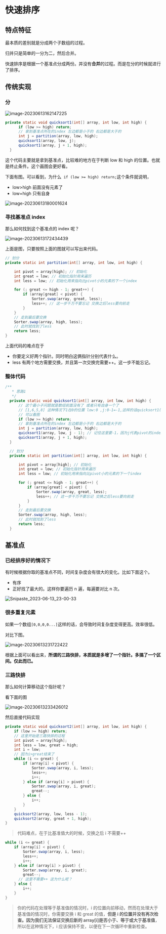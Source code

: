 # 快速排序

## 特点特征

最本质的差别就是分成两个子数组的过程。

归并只是简单的一分为二，然后合并。

快速排序是根据一个基准点分成两份。并没有**合并**的过程。而是在分的时候就进行了排序。

## 传统实现

### 分

![image-20230613162147225](https://raw.githubusercontent.com/chihokyo/image_host/develop/image-20230613162147225.png)

```java
private static void quicksort1(int[] array, int low, int high) {
      if (low >= high) return;
      // 拿到基准点所在的index 左边都是小于的 右边都是大于的
      int j = partition(array, low, high);
      quicksort1(array, low, j);
      quicksort1(array, j + 1, high);
  }
```

这个代码主要就是拿到基准点，比较难的地方在于判断 low 和 high 的位置。也就是终止条件。这个画图会更好看。

下面有图。可以看到，为什么` if (low >= high) return;`这个条件就说明，

- low>high 前面没有元素了
- low=high 只有自身

![image-20230613180001624](https://raw.githubusercontent.com/chihokyo/image_host/develop/image-20230613180001624.png)

### 寻找基准点 index

那么如何找到这个基准点的 index 呢？

![image-20230613172434439](https://raw.githubusercontent.com/chihokyo/image_host/develop/image-20230613172434439.png)

上面是图，只要按照上面的图就可以写出来代码。

```java
// 划分
private static int partition(int[] array, int low, int high) {

    int pivot = array[high]; // 初始化
    int great = low; // 初始化指针用来遍历
    int less = low; // 初始化用来指向比pivot小的元素的下一个index

    for (; great <= high - 1; great++) {
        if (array[great] < pivot) {
            Sorter.swap(array, great, less);
            less++; // 这一步千万不要忘记 交换之后less要向前走
        }
    }
    // 走到最后要交换
    Sorter.swap(array, high, less);
    // 此时就找到了less
    return less;
}
```

上面代码的难点在于

- 你要定义好两个指针。同时明白这俩指针分别代表什么。
- less 有两个地方需要交换，并且第一次交换完需要++。这一步不能忘记。

### 整体代码

```java
/**
   * 思路1
   */
  private static void quicksort1(int[] array, int low, int high) {
      // 这个最小子问题就是数组前面没有了 或者只有自身一个了
      // [1,6,5,8] 这种情况下1在0的位置 low:0 ,j:0-1=-1,这样的话quicksort1(array,0,-1) 说明1左边没了
      // 可以看图
      if (low >= high) return;
      // 拿到基准点所在的index 左边都是小于的 右边都是大于的
      int j = partition(array, low, high);
      quicksort1(array, low, j - 1); // 记住这里要-1，因为j代表pivot的index
      quicksort1(array, j + 1, high);
  }

  // 划分
  private static int partition(int[] array, int low, int high) {

      int pivot = array[high]; // 初始化
      int great = low; // 初始化指针用来遍历
      int less = low; // 初始化用来指向比pivot小的元素的下一个index

      for (; great <= high - 1; great++) {
          if (array[great] < pivot) {
              Sorter.swap(array, great, less);
              less++; // 这一步千万不要忘记 交换之后less要向前走
          }
      }
      // 走到最后要交换
      Sorter.swap(array, high, less);
      // 此时就找到了less
      return less;
  }
```

## 基准点

### 已经排序好的情况下

有时候根据你取的基准点不同，时间复杂度会有很大的变化。比如下面这个。

- 有序
- 正好找了最大的。这样你要遍历 n 遍，每遍要对比 n 次。

![Snipaste_2023-06-13_23-00-33](https://raw.githubusercontent.com/chihokyo/image_host/develop/Snipaste_2023-06-13_23-00-33.png)

### 很多重复元素

如果一个数组`[0,0,0,0...]`这样的话，会导致时间复杂度变得更高。效率很低。

对比下图。

![image-20230613231722422](https://raw.githubusercontent.com/chihokyo/image_host/develop/image-20230613231722422.png)

根据上面可以看出来，**所谓的三路快排，本质就是多增了一个指针。多搞了一个区间。仅此而已。**

### 三路快排

那么如何计算移动这个指针呢？

看下面的图

![image-20230613233426012](https://raw.githubusercontent.com/chihokyo/image_host/develop/image-20230613233426012.png)

然后直接代码实现

```java
private static void quicksort2(int[] array, int low, int high) {
    if (low >= high) return;
    // 这里开始是三路快排的过程
    int pivot = array[high];
    int less = low, great = high;
    int i = low;
    // 因为i>great结束了
    while (i <= great) {
        if (array[i] < pivot) {
            Sorter.swap(array, i, less);
            less++;
            i++;
        } else if (array[i] > pivot) {
            Sorter.swap(array, i, great);
            great--;
        } else {
            i++;
        }
    }
    quicksort2(array, low, less - 1);
    quicksort2(array, great + 1, high);
}
```

> 代码难点，在于比基准值大的时候，交换之后 i 不需要++

```java
while (i <= great) {
    if (array[i] < pivot) {
        Sorter.swap(array, i, less);
        less++;
        i++;
    } else if (array[i] > pivot) {
        Sorter.swap(array, i, great);
        great--;
      // 这里不需要++ 这为什么呢？
    } else {
        i++;
    }
}
```

> 你的代码在处理等于基准值的情况时，i 的位置向前移动，然而在处理大于基准值的情况时，你需要交换 i 和 great 的值，**但是 i 的位置并没有再次检查。因为我们无法保证交换后新的 array[i]是否小于、等于或大于基准值**，所以在这种情况下，i 应该保持不变，以便在下一次循环中重新检查。
